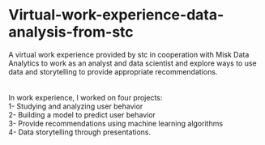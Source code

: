 # Virtual-work-experience-data-analysis-from-stc
A virtual work experience provided by stc in cooperation with Misk Data Analytics to work as an analyst and data scientist and explore ways to use data and storytelling to provide appropriate recommendations.<br>
<br>
<br>
In work experience, I worked on four projects:<br>
1- Studying and analyzing user behavior<br>
2- Building a model to predict user behavior<br>
3- Provide recommendations using machine learning algorithms<br>
4- Data storytelling through presentations.<br>
